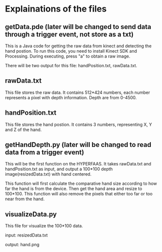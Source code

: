 # Explainations of the files

## getData.pde (later will be changed to send data through a trigger event, not store as a txt)
This is a Java code for getting the raw data from kinect and detecting the hand postion.
To run this code, you need to install Kinect SDK and Processing.
During executing, press "a" to obtain a raw image.

There will be two output for this file: handPosition.txt, rawData.txt.

## rawData.txt
This file stores the raw data. It contains 512*424 numbers, each number represents a pixel with depth information.
Depth are from 0-4500.
## handPosition.txt
This file stores the hand postion. It contains 3 numbers, representing X, Y and Z of the hand.
## getHandDepth.py (later will be changed to read data from a trigger event)
This will be the first function on the HYPERFAAS.
It takes rawData.txt and handPosition.txt as input, and output a 100*100 depth image(resizedData.txt) with hand centered.

This function will first calculate the comparative hand size according to how far the hand is from the device. Then get the hand area and resize to 100*100. 
This function will also remove the pixels that either too far or too near from the hand.
## visualizeData.py
This file for visualize the 100*100 data.

input: resizedData.txt

output: hand.png

